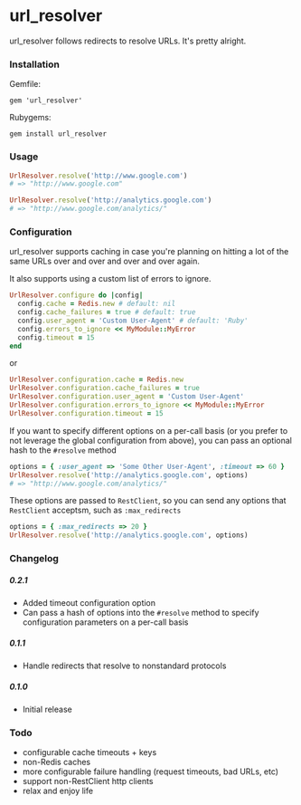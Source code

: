 # url_resolver

url_resolver follows redirects to resolve URLs. It's pretty alright.

### Installation

Gemfile:

    gem 'url_resolver'

Rubygems:

    gem install url_resolver

### Usage

```ruby
UrlResolver.resolve('http://www.google.com')
# => "http://www.google.com"

UrlResolver.resolve('http://analytics.google.com')
# => "http://www.google.com/analytics/"
```

### Configuration

url_resolver supports caching in case you're planning on hitting a lot of the same URLs over and over and over and over again.

It also supports using a custom list of errors to ignore.

```ruby
UrlResolver.configure do |config|
  config.cache = Redis.new # default: nil
  config.cache_failures = true # default: true
  config.user_agent = 'Custom User-Agent' # default: 'Ruby'
  config.errors_to_ignore << MyModule::MyError
  config.timeout = 15
end
```

or 

```ruby
UrlResolver.configuration.cache = Redis.new
UrlResolver.configuration.cache_failures = true
UrlResolver.configuration.user_agent = 'Custom User-Agent'
UrlResolver.configuration.errors_to_ignore << MyModule::MyError
UrlResolver.configuration.timeout = 15
```

If you want to specify different options on a per-call basis (or you
prefer to not leverage the global configuration from above), you can
pass an optional hash to the `#resolve` method

```ruby
options = { :user_agent => 'Some Other User-Agent', :timeout => 60 }
UrlResolver.resolve('http://analytics.google.com', options)
# => "http://www.google.com/analytics/"
```

These options are passed to `RestClient`, so you can send any options
that `RestClient` acceptsm, such as `:max_redirects`


```ruby
options = { :max_redirects => 20 }
UrlResolver.resolve('http://analytics.google.com', options)
```

### Changelog

##### 0.2.1
+ Added timeout configuration option
+ Can pass a hash of options into the `#resolve` method to specify
configuration parameters on a per-call basis

##### 0.1.1
+ Handle redirects that resolve to nonstandard protocols

##### 0.1.0
+ Initial release

### Todo
+ configurable cache timeouts + keys
+ non-Redis caches
+ more configurable failure handling (request timeouts, bad URLs, etc)
+ support non-RestClient http clients
+ relax and enjoy life
